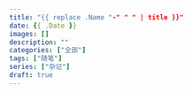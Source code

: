 ```yaml
---
title: "{{ replace .Name "-" " " | title }}"
date: {{ .Date }}
images: []
description: ""
categories: ["全部"]
tags: ["随笔"]
series: ["杂记"]
draft: true
---
```


